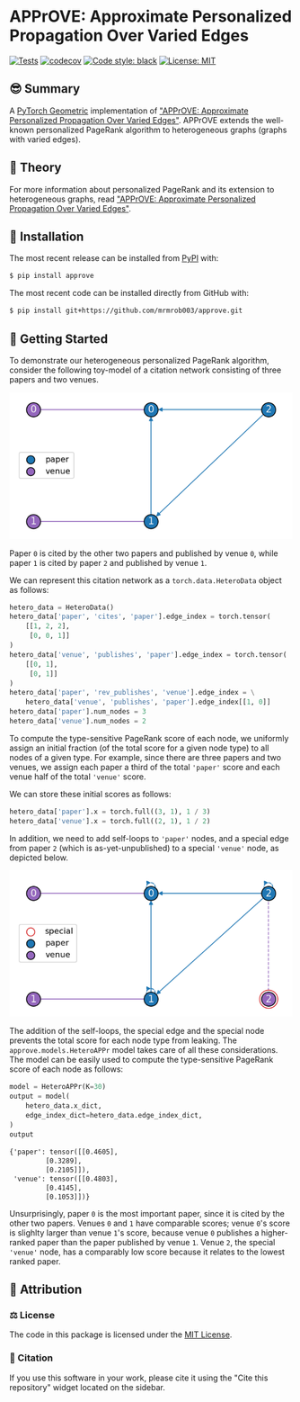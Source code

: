 # APPrOVE: Approximate Personalized Propagation Over Varied Edges

[![Tests](https://github.com/mrmrob003/approve/actions/workflows/tests.yml/badge.svg)](https://github.com/mrmrob003/approve/actions/workflows/test.yml) [![codecov](https://codecov.io/gh/mrmrob003/approve/graph/badge.svg?token=79PPMLYSBT)](https://codecov.io/gh/mrmrob003/approve) [![Code style: black](https://img.shields.io/badge/code%20style-black-000000.svg)](https://github.com/psf/black) [![License: MIT](https://img.shields.io/badge/License-MIT-yellow.svg)](https://opensource.org/licenses/MIT)

## 😎 Summary

A [PyTorch Geometric](https://pytorch-geometric.readthedocs.io/en/latest/index.html) implementation of ["APPrOVE: Approximate Personalized Propagation Over Varied Edges"](https://arxiv.org/abs/23xx.xxxxx). APPrOVE extends the well-known personalized PageRank algorithm to heterogeneous graphs (graphs with varied edges).

## 🧠 Theory

For more information about personalized PageRank and its extension to heterogeneous graphs, read ["APPrOVE: Approximate Personalized Propagation Over Varied Edges"](https://arxiv.org/abs/23xx.xxxxx).

## 🚀 Installation

The most recent release can be installed from
[PyPI](https://pypi.org/project/approve/) with:

```bash
$ pip install approve
```

The most recent code can be installed directly from GitHub with:

```bash
$ pip install git+https://github.com/mrmrob003/approve.git
```

## 🏃 Getting Started
To demonstrate our heterogeneous personalized PageRank algorithm, consider the following toy-model of a citation network consisting of three papers and two venues.

<p align="center">
  <img src="figures/citation_network.png">
</p>

Paper `0` is cited by the other two papers and published by venue `0`, while paper `1` is cited by paper `2` and published by venue `1`.

We can represent this citation network as a `torch.data.HeteroData` object as follows:

```python
hetero_data = HeteroData()
hetero_data['paper', 'cites', 'paper'].edge_index = torch.tensor(
    [[1, 2, 2],
     [0, 0, 1]]
)
hetero_data['venue', 'publishes', 'paper'].edge_index = torch.tensor(
    [[0, 1],
     [0, 1]]
)
hetero_data['paper', 'rev_publishes', 'venue'].edge_index = \
    hetero_data['venue', 'publishes', 'paper'].edge_index[[1, 0]]
hetero_data['paper'].num_nodes = 3
hetero_data['venue'].num_nodes = 2
```

To compute the type-sensitive PageRank score of each node, we uniformly assign an initial fraction (of the total score for a given node type) to all nodes of a given type. For example, since there are three papers and two venues, we assign each paper a third of the total `'paper'` score and each venue half of the total `'venue'` score. 

We can store these initial scores as follows:

```python
hetero_data['paper'].x = torch.full((3, 1), 1 / 3)
hetero_data['venue'].x = torch.full((2, 1), 1 / 2)
```

In addition, we need to add self-loops to `'paper'` nodes, and a special edge from paper `2` (which is as-yet-unpublished) to a special `'venue'` node, as depicted below.

<p align="center">
  <img src="figures/citation_network_updated.png">
</p>

The addition of the self-loops, the special edge and the special node prevents the total score for each node type from leaking. The `approve.models.HeteroAPPr` model takes care of all these considerations. The model can be easily used to compute the type-sensitive PageRank score of each node as follows:

```python
model = HeteroAPPr(K=30)
output = model(
    hetero_data.x_dict, 
    edge_index_dict=hetero_data.edge_index_dict,
)
output
```
```
{'paper': tensor([[0.4605],
         [0.3289],
         [0.2105]]),
 'venue': tensor([[0.4803],
         [0.4145],
         [0.1053]])}
```

Unsurprisingly, paper `0` is the most important paper, since it is cited by the other two papers. Venues `0` and `1` have comparable scores; venue `0`'s score is slighlty larger than venue `1`'s score, because venue `0` publishes a higher-ranked paper than the paper published by venue `1`. Venue `2`, the special `'venue'` node, has a comparably low score because it relates to the lowest ranked paper.

## 👋 Attribution

### ⚖️ License
The code in this package is licensed under the [MIT License](./LICENSE).

### 📖 Citation
If you use this software in your work, please cite it using the "Cite this repository" widget located on the sidebar.
